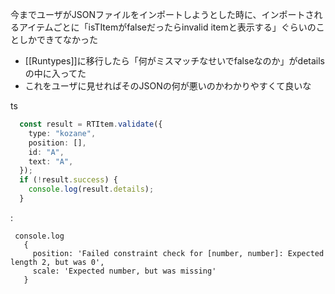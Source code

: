 
今までユーザがJSONファイルをインポートしようとした時に、インポートされるアイテムごとに「isTItemがfalseだったらinvalid itemと表示する」ぐらいのことしかできてなかった
- [[Runtypes]]に移行したら「何がミスマッチなせいでfalseなのか」がdetailsの中に入ってた
- これをユーザに見せればそのJSONの何が悪いのかわかりやすくて良いな

ts

```typescript
  const result = RTItem.validate({
    type: "kozane",
    position: [],
    id: "A",
    text: "A",
  });
  if (!result.success) {
    console.log(result.details);
  }
```

:

```
 console.log
   {
     position: 'Failed constraint check for [number, number]: Expected length 2, but was 0',
     scale: 'Expected number, but was missing'
   }
```

